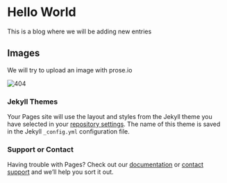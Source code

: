 # Hello World

This is a blog where we will be adding new entries

## Images

We will try to upload an image with prose.io

![404]({{site.baseurl}}/404d.png)


### Jekyll Themes

Your Pages site will use the layout and styles from the Jekyll theme you have selected in your [repository settings](https://github.com/ksnydes/ksnydes.github.io/settings). The name of this theme is saved in the Jekyll `_config.yml` configuration file.

### Support or Contact

Having trouble with Pages? Check out our [documentation](https://help.github.com/categories/github-pages-basics/) or [contact support](https://github.com/contact) and we’ll help you sort it out.
